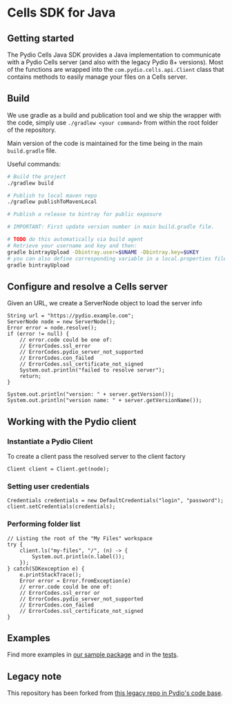 # Cells SDK for Java

## Getting started

The Pydio Cells Java SDK provides a Java implementation to communicate with a Pydio Cells server (and also with the legacy Pydio 8+ versions). Most of the functions are wrapped into the `com.pydio.cells.api.Client` class that contains methods to easily manage your files on a Cells server.

## Build

We use gradle as a build and publication tool and we ship the wrapper with the code, simply use `./gradlew <your command>` from within the root folder of the repository.

Main version of the code is maintained for the time being in the main `build.gradle` file.

Useful commands:

```sh
# Build the project
./gradlew build

# Publish to local maven repo
./gradlew publishToMavenLocal

# Publish a release to bintray for public exposure

# IMPORTANT: First update version number in main build.gradle file.

# TODO do this automatically via build agent
# Retrieve your username and key and then:
gradle bintrayUpload -Dbintray.user=$UNAME -Dbintray.key=$UKEY
# you can also define corresponding variable in a local.properties file => simply adapt and rename the provided local.properties.sample file and then do
gradle bintrayUpload
```

## Configure and resolve a Cells server

Given an URL, we create a ServerNode object to load the server info

```
String url = "https://pydio.example.com";
ServerNode node = new ServerNode();
Error error = node.resolve();
if (error != null) {
    // error.code could be one of:
    // ErrorCodes.ssl_error
    // ErrorCodes.pydio_server_not_supported
    // ErrorCodes.con_failed
    // ErrorCodes.ssl_certificate_not_signed
    System.out.println("failed to resolve server");
    return;
}

System.out.println("version: " + server.getVersion());
System.out.println("version name: " + server.getVersionName());
```

## Working with the Pydio client

### Instantiate a Pydio Client

To create a client pass the resolved server to the client factory

```
Client client = Client.get(node);
```

### Setting user credentials

```
Credentials credentials = new DefaultCredentials("login", "password");
client.setCredentials(credentials);
```

### Performing folder list

```
// Listing the root of the "My Files" workspace
try {
    client.ls("my-files", "/", (n) -> {
        System.out.println(n.label());
    });
} catch(SDKexception e) {
    e.printStackTrace();
    Error error = Error.fromException(e)
    // error.code could be one of:
    // ErrorCodes.ssl_error or
    // ErrorCodes.pydio_server_not_supported
    // ErrorCodes.con_failed
    // ErrorCodes.ssl_certificate_not_signed
}
```

## Examples

Find more examples in [our sample package](./tree/master/src/main/java/com/pydio/sdk/examples) and in the [tests](./tree/master/src/test/java/com/pydio/cells).

## Legacy note

This repository has been forked from [this legacy repo in Pydio's code base](https://github.com/pydio/pydio-sdk-java-v2).


